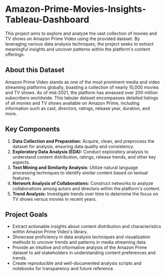 # Amazon-Prime-Movies-Insights-Tableau-Dashboard
This project aims to explore and analyze the vast collection of movies and TV shows on Amazon Prime Video using the provided dataset. By leveraging various data analysis techniques, the project seeks to extract meaningful insights and uncover patterns within the platform's content offerings.

## About this Dataset
Amazon Prime Video stands as one of the most prominent media and video streaming platforms globally, boasting a collection of nearly 10,000 movies and TV shows. As of mid-2021, the platform has amassed over 200 million subscribers worldwide. This tabular dataset encompasses detailed listings of all movies and TV shows available on Amazon Prime, including information such as cast, directors, ratings, release year, duration, and more.


## Key Components
1. **Data Collection and Preparation:** Acquire, clean, and preprocess the dataset for analysis, ensuring data quality and consistency.
2. **Exploratory Data Analysis (EDA):** Conduct exploratory analysis to understand content distribution, ratings, release trends, and other key aspects.
3. **Text Mining and Similarity Analysis:** Utilize natural language processing techniques to identify similar content based on textual features.
4. **Network Analysis of Collaborations:** Construct networks to analyze collaborations among actors and directors within the platform's content.
5. **Trend Analysis:** Investigate trends over time to determine the focus on TV shows versus movies in recent years.

## Project Goals
- Extract actionable insights about content distribution and characteristics within Amazon Prime Video's library.
- Showcase proficiency in data analysis techniques and visualization methods to uncover trends and patterns in media streaming data.
- Provide an intuitive and informative analysis of the Amazon Prime dataset to aid stakeholders in understanding content preferences and trends.
- Create reproducible and well-documented analysis scripts and notebooks for transparency and future reference.




